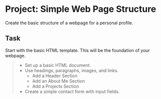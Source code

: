 # Project: Simple Web Page Structure

Create the basic structure of a webpage for a personal profile.

## Task
Start with the basic HTML template. This will be the foundation of your webpage.

 > - Set up a basic HTML document.
 > - Use headings, paragraphs, images, and links. 
 >   - Add a Header Section
 >   - Add an About Me Section
 >   - Add a Projects Section
 > - Create a simple contact form with input fields.

